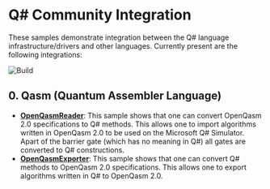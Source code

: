 # Q# Community Integration #

These samples demonstrate integration between the Q# language infrastructure/drivers and other languages. 
Currently present are the following integrations:

![Build](https://github.com/qsharp-community/qsharp-integrations/workflows/Build/badge.svg)

## 0. Qasm (Quantum Assembler Language) ##

- **[OpenQasmReader](./src/OpenQasmReader)**:
  This sample shows that one can convert OpenQasm 2.0 specifications to Q# methods. This allows one to import algorithms written in OpenQasm 2.0 to be used on the Microsoft Q# Simulator. Apart of the barrier gate (which has no meaning in Q#) all gates are converted to Q# constructions.
- **[OpenQasmExporter](./src/OpenQasmExporter)**:
  This sample shows that one can convert Q# methods to OpenQasm 2.0 specifications. This allows one to export algorithms written in Q# to OpenQasm 2.0.
